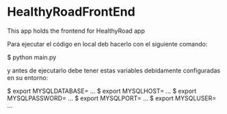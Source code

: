 # HealthyRoadFrontEnd
This app holds the frontend for HealthyRoad app

Para ejecutar el código en local deb hacerlo con el siguiente comando:

$ python main.py

y antes de ejecutarlo debe tener estas variables debidamente configuradas en su entorno:

$ export MYSQLDATABASE= ...
$ export MYSQLHOST= ...
$ export MYSQLPASSWORD= ...
$ export MYSQLPORT= ...
$ export MYSQLUSER= ...
